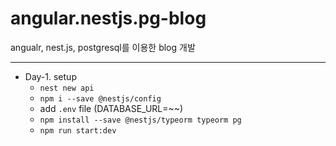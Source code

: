 # angular.nestjs.pg-blog
angualr, nest.js, postgresql를 이용한 blog 개발 

---
- Day-1. setup
    - `nest new api`
    - `npm i --save @nestjs/config`
    - add `.env` file (DATABASE_URL=~~)
    - `npm install --save @nestjs/typeorm typeorm pg`
    - `npm run start:dev`
